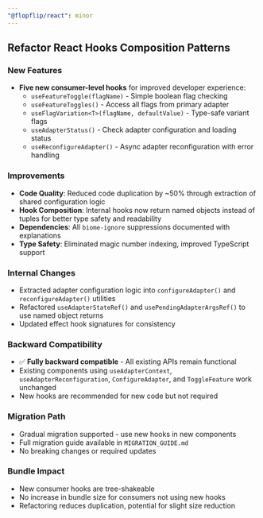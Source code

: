 ```yaml
---
"@flopflip/react": minor
---
```


## Refactor React Hooks Composition Patterns

### New Features

- **Five new consumer-level hooks** for improved developer experience:
  - `useFeatureToggle(flagName)` - Simple boolean flag checking
  - `useFeatureToggles()` - Access all flags from primary adapter
  - `useFlagVariation<T>(flagName, defaultValue)` - Type-safe variant flags
  - `useAdapterStatus()` - Check adapter configuration and loading status
  - `useReconfigureAdapter()` - Async adapter reconfiguration with error handling

### Improvements

- **Code Quality**: Reduced code duplication by ~50% through extraction of shared configuration logic
- **Hook Composition**: Internal hooks now return named objects instead of tuples for better type safety and readability
- **Dependencies**: All `biome-ignore` suppressions documented with explanations
- **Type Safety**: Eliminated magic number indexing, improved TypeScript support

### Internal Changes

- Extracted adapter configuration logic into `configureAdapter()` and `reconfigureAdapter()` utilities
- Refactored `useAdapterStateRef()` and `usePendingAdapterArgsRef()` to use named object returns
- Updated effect hook signatures for consistency

### Backward Compatibility

- ✅ **Fully backward compatible** - All existing APIs remain functional
- Existing components using `useAdapterContext`, `useAdapterReconfiguration`, `ConfigureAdapter`, and `ToggleFeature` work unchanged
- New hooks are recommended for new code but not required

### Migration Path

- Gradual migration supported - use new hooks in new components
- Full migration guide available in `MIGRATION_GUIDE.md`
- No breaking changes or required updates

### Bundle Impact

- New consumer hooks are tree-shakeable
- No increase in bundle size for consumers not using new hooks
- Refactoring reduces duplication, potential for slight size reduction

